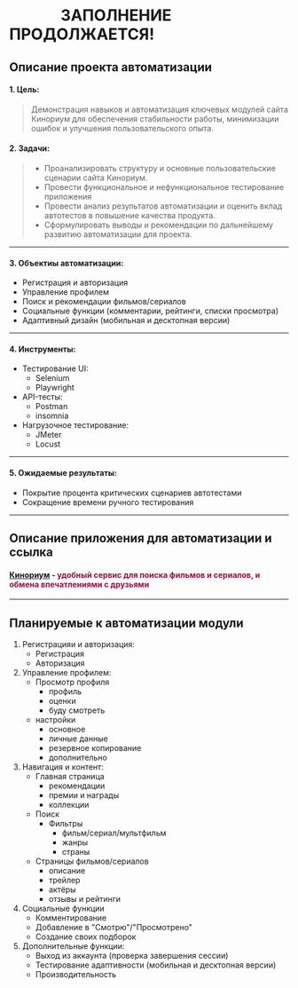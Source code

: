 #               ЗАПОЛНЕНИЕ ПРОДОЛЖАЕТСЯ!

## Описание проекта автоматизации
#### 1. Цель:
>Демонстрация навыков и автоматизация ключевых модулей сайта Кинориум для обеспечения стабильности работы, минимизации ошибок и улучшения пользовательского опыта.
#### 2. Задачи:
>- Проанализировать структуру и основные пользовательские      сценарии сайта Кинориум.
>- Провести функциональное и нефункциональное тестирование приложения
>- Провести анализ результатов автоматизации и оценить вклад автотестов в повышение качества продукта.
>- Сформулировать выводы и рекомендации по дальнейшему развитию автоматизации для проекта.

---

#### 3. Объектиы автоматизации:
- Регистрация и авторизация
- Управление профилем
- Поиск и рекомендации фильмов/сериалов
- Социальные функции (комментарии, рейтинги, списки просмотра)
- Адаптивный дизайн (мобильная и десктопная версии)

---

#### 4. Инструменты:
- Тестирование UI: 
  - Selenium 
  - Playwright
- API-тесты: 
  - Postman
  - insomnia
- Нагрузочное тестирование: 
  - JMeter
  - Locust

---

#### 5. Ожидаемые результаты:
- Покрытие процента критических сценариев автотестами
- Сокращение времени ручного тестирования

___
## Описание приложения для автоматизации и ссылка
#### <a href="https://ru.kinorium.com/">Кинориум</a> - <span style="color:#a30a3d"> удобный сервис для поиска фильмов и сериалов, и обмена впечатлениями с друзьями</span>
___

## Планируемые к автоматизации модули
1. Регистрацияи и авторизация:
   - Регистрация
   - Авторизация
2. Управление профилем:
   - Просмотр профиля
     - профиль
     - оценки
     - буду смотреть
   - настройки
     - основное
     - личные данные
     - резервное копирование
     - дополнительно
3. Навигация и контент:
   - Главная страница
     - рекомендации 
     - премии и награды 
     - коллекции
   - Поиск
     - Фильтры 
       - фильм/сериал/мультфильм
       - жанры
       - страны
   - Страницы фильмов/сериалов
     - описание
     - трейлер
     - актёры
     - отзывы и рейтинги
4. Социальные функции
   - Комментирование
   - Добавление в "Смотрю"/"Просмотрено"
   - Создание своих подборок
5. Дополнительные функции:
   - Выход из аккаунта (проверка завершения сессии)
   - Тестирование адаптивности (мобильная и десктопная версии)
   - Производительность 